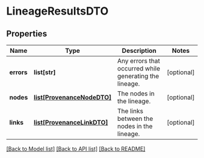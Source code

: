 # LineageResultsDTO

## Properties
Name | Type | Description | Notes
------------ | ------------- | ------------- | -------------
**errors** | **list[str]** | Any errors that occurred while generating the lineage. | [optional] 
**nodes** | [**list[ProvenanceNodeDTO]**](ProvenanceNodeDTO.md) | The nodes in the lineage. | [optional] 
**links** | [**list[ProvenanceLinkDTO]**](ProvenanceLinkDTO.md) | The links between the nodes in the lineage. | [optional] 

[[Back to Model list]](../nifiDocs.md#documentation-for-models) [[Back to API list]](../nifiDocs.md#documentation-for-api-endpoints) [[Back to README]](../nifiDocs.md)


